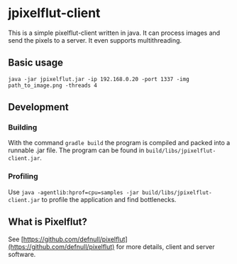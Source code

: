 # jpixelflut-client
This is a simple pixelflut-client written in java.
It can process images and send the pixels to a server. It even supports multithreading.

## Basic usage
```console
java -jar jpixelflut.jar -ip 192.168.0.20 -port 1337 -img path_to_image.png -threads 4
```


## Development
### Building
With the command `gradle build` the program is compiled and packed into a runnable .jar file. 
The program can be found in `build/libs/jpixelflut-client.jar`.

### Profiling
Use `java -agentlib:hprof=cpu=samples -jar build/libs/jpixelflut-client.jar` to profile the application and find bottlenecks.


## What is Pixelflut?
See [https://github.com/defnull/pixelflut](https://github.com/defnull/pixelflut) for more details, client and server software.
